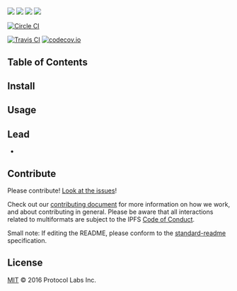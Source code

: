 # <topic>

[![](https://img.shields.io/badge/made%20by-Protocol%20Labs-blue.svg?style=flat-square)](http://ipn.io)
[![](https://img.shields.io/badge/project-multiformats-blue.svg?style=flat-square)](https://github.com/multiformats/multiformats)
[![](https://img.shields.io/badge/freenode-%23ipfs-blue.svg?style=flat-square)](https://webchat.freenode.net/?channels=%23ipfs)
[![](https://img.shields.io/badge/readme%20style-standard-brightgreen.svg?style=flat-square)](https://github.com/RichardLitt/standard-readme)

[![Circle CI](https://img.shields.io/circleci/PROJECT/github/PROJECT/REPO.svg?style=flat-square)](https://circleci.com/gh/PROJECT/REPO)

[![Travis CI](https://img.shields.io/travis/PROJECT/REPO.svg?style=flat-square&branch=master)](https://travis-ci.org/PROJECT/REPO)
[![codecov.io](https://img.shields.io/codecov/c/github/PROJECT/REPO.svg?style=flat-square&branch=master)](https://codecov.io/github/PROJECT/REPO?branch=master)

> <description>

<long description>

## Table of Contents

<ToC>

## Install

<install>

## Usage

<usage>

## Lead

- [<lead>](https://github.com/<lead>)

## Contribute

Please contribute! [Look at the issues](https://github.com/multiformats/<repoName>/issues)!

Check out our [contributing document](https://github.com/multiformats/multiformats/blob/master/contributing.md) for more information on how we work, and about contributing in general. Please be aware that all interactions related to multiformats are subject to the IPFS [Code of Conduct](https://github.com/ipfs/community/blob/master/code-of-conduct.md).

Small note: If editing the README, please conform to the [standard-readme](https://github.com/RichardLitt/standard-readme) specification.

## License

[MIT](LICENSE) © 2016 Protocol Labs Inc.
